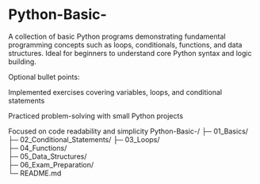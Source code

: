 # Python-Basic-
A collection of basic Python programs demonstrating fundamental programming concepts such as loops, conditionals, functions, and data structures. Ideal for beginners to understand core Python syntax and logic building.

Optional bullet points:

Implemented exercises covering variables, loops, and conditional statements

Practiced problem-solving with small Python projects

Focused on code readability and simplicity
Python-Basic-/
├─ 01_Basics/                 
├─ 02_Conditional_Statements/
├─ 03_Loops/                  
├─ 04_Functions/              
├─ 05_Data_Structures/        
├─ 06_Exam_Preparation/       
└─ README.md
